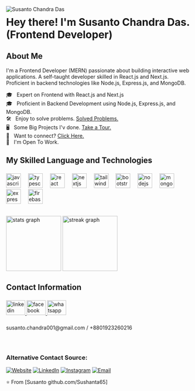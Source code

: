 <img alt="Susanto Chandra Das" src="https://i.ibb.co.com/9mLKP6pT/Github-banner-of-susanto-1.png"/>

<h1 style="margin-top: 10px"> Hey there! I'm Susanto Chandra Das. (Frontend Developer)</h2>


<div>
  <h2> About Me </h3>
<p>I'm a Frontend Developer (MERN) passionate about building interactive web applications.
A self-taught developer skilled in React.js and Next.js.
Proficient in backend technologies like Node.js, Express.js, and MongoDB.<br/></p>
🎓 &nbsp; Expert on Frontend with React.js and Next.js <br/>
🎓 &nbsp; Proficient in Backend Development using Node.js, Express.js, and MongoDB. <br/>
🛠 &nbsp; Enjoy to solve problems. <a href="https://susanto-portfolio.web.app/">Solved Problems.</a> <br/>
🖥 &nbsp; Some Big Projects I'v done. <a href="https://susanto-portfolio.web.app/">Take a Tour.</a> <br/>
📧 &nbsp; Want to connect? <a href="https://susanto-portfolio.web.app/">Click Here.</a> <br/>
💼 &nbsp; I'm Open To Work.

</div>

<h2>My Skilled Language and Technologies</p>

###

<div align="left">
  <img src="https://cdn.jsdelivr.net/gh/devicons/devicon/icons/javascript/javascript-original.svg" height="40" alt="javascript logo"  />
  <img width="12" />
  <img src="https://cdn.jsdelivr.net/gh/devicons/devicon/icons/typescript/typescript-original.svg" height="40" alt="typescript logo"  />
  <img width="12" />
  <img src="https://cdn.jsdelivr.net/gh/devicons/devicon/icons/react/react-original.svg" height="40" alt="react logo"  />
  <img width="12" />
  <img src="https://skillicons.dev/icons?i=nextjs" height="40" alt="nextjs logo"  />
  <img width="12" />
  <img src="https://cdn.simpleicons.org/tailwindcss/06B6D4" height="40" alt="tailwindcss logo"  />
  <img width="12" />
  <img src="https://skillicons.dev/icons?i=bootstrap" height="40" alt="bootstrap logo"  />
  <img width="12" />
  <img src="https://cdn.simpleicons.org/nodedotjs/339933" height="40" alt="nodejs logo"  />
  <img width="12" />
  <img src="https://cdn.simpleicons.org/mongodb/47A248" height="40" alt="mongodb logo"  />
  <img width="12" />
  <img src="https://skillicons.dev/icons?i=express" height="40" alt="express logo"  />
  <img width="12" />
  <img src="https://skillicons.dev/icons?i=firebase" height="40" alt="firebase logo"  />
</div>

###
<h2></h2>
<div style="margin-top: 20px">
  <img src="https://github-readme-stats.vercel.app/api?username=Sushanta65&hide_title=false&hide_rank=false&show_icons=true&include_all_commits=true&count_private=true&disable_animations=false&theme=dracula&locale=en&hide_border=false&order=1" height="150" alt="stats graph"  />
 
 
   <img src="https://streak-stats.demolab.com?user=Sushanta65&locale=en&mode=daily&theme=dracula&hide_border=false&border_radius=5&order=3" height="150" alt="streak graph"  />
   
</div>

###



<h2 align="left">Contact Information</p>

###

<div align="left">
  <a href="https://www.linkedin.com/in/susanto-chandra/" target="_blank">
    <img src="https://raw.githubusercontent.com/maurodesouza/profile-readme-generator/master/src/assets/icons/social/linkedin/default.svg" width="52" height="40" alt="linkedin logo"  />
  </a>
  <a href="https://web.facebook.com/sushanta.chandra001/" target="_blank">
    <img src="https://raw.githubusercontent.com/maurodesouza/profile-readme-generator/master/src/assets/icons/social/facebook/default.svg" width="52" height="40" alt="facebook logo"  />
  </a>
  <a href="+8801923260216" target="_blank">
    <img src="https://raw.githubusercontent.com/maurodesouza/profile-readme-generator/master/src/assets/icons/social/whatsapp/default.svg" width="52" height="40" alt="whatsapp logo"  />
  </a>
</div>

###

<p align="left">susanto.chandra001@gmail.com / +8801923260216</p>

###



<br/>

<h3> Alternative Contact Source: </h3>
<p>
<a href="https://susanto-portfolio.netlify.app/"><img alt="Website" src="https://img.shields.io/badge/susanto-portfolio.web.app-blue?style=flat-square&logo=google-chrome"></a>
<a href="https://www.linkedin.com/in/susanto-chandra/"><img alt="LinkedIn" src="https://img.shields.io/badge/LinkedIn-Susanto%20Chandra%20Das-blue?style=flat-square&logo=linkedin"></a>
<a href="https://www.instagram.com/sushanta.wd/"><img alt="Instagram" src="https://img.shields.io/badge/Instagram-Susanto Chandra-blue?style=flat-square&logo=instagram"></a>
<a href="mailto:susanto.chandra001@gmail.com"><img alt="Email" src="https://img.shields.io/badge/Email-susanto.chandra001@gmail.com-blue?style=flat-square&logo=gmail"></a>
</p>

⭐️ From [Susanto github.com/Sushanta65]

